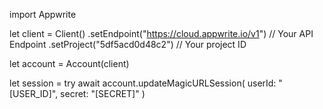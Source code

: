 import Appwrite

let client = Client()
    .setEndpoint("https://cloud.appwrite.io/v1") // Your API Endpoint
    .setProject("5df5acd0d48c2") // Your project ID

let account = Account(client)

let session = try await account.updateMagicURLSession(
    userId: "[USER_ID]",
    secret: "[SECRET]"
)


